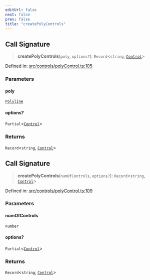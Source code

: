 ```yaml
---
editUrl: false
next: false
prev: false
title: "createPolyControls"
---
```


## Call Signature

> **createPolyControls**(`poly`, `options?`): `Record`\<`string`, [`Control`](/api/classes/control/)\>

Defined in: [src/controls/polyControl.ts:105](https://github.com/fabricjs/fabric.js/blob/fea1b29b7495d9634e300bd4bfa43de097745805/src/controls/polyControl.ts#L105)

### Parameters

#### poly

[`Polyline`](/api/classes/polyline/)

#### options?

`Partial`\<[`Control`](/api/classes/control/)\>

### Returns

`Record`\<`string`, [`Control`](/api/classes/control/)\>

## Call Signature

> **createPolyControls**(`numOfControls`, `options?`): `Record`\<`string`, [`Control`](/api/classes/control/)\>

Defined in: [src/controls/polyControl.ts:109](https://github.com/fabricjs/fabric.js/blob/fea1b29b7495d9634e300bd4bfa43de097745805/src/controls/polyControl.ts#L109)

### Parameters

#### numOfControls

`number`

#### options?

`Partial`\<[`Control`](/api/classes/control/)\>

### Returns

`Record`\<`string`, [`Control`](/api/classes/control/)\>
